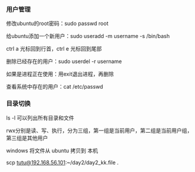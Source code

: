 ### 用户管理

修改ubuntu的root密码：sudo passwd root

给ubuntu添加一个新用户：sudo useradd -m username -s /bin/bash

ctrl a 光标回到行首，ctrl e 光标回到尾部

删除已经存在的用户：sudo userdel -r username

如果是进程正在使用：用exit退出进程，再删除

查看系统中存在的用户：cat /etc/passwd

### 目录切换

ls -l 可以列出所有目录和文件

rwx分别是读、写、执行，分为三组，第一组是当前用户，第二组是当前用户组，第三组是其他用户

windows 将文件从 ubuntu 拷贝到 本机

scp tutu@192.168.56.101:~/day2/day2_kk.file .